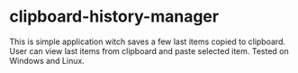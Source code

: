 # clipboard-history-manager

This is simple application witch saves a few last items copied to clipboard.
User can view last items from clipboard and paste selected item.
Tested on Windows and Linux.
